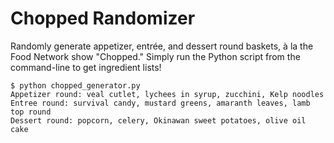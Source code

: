 Chopped Randomizer
==================

Randomly generate appetizer, entrée, and dessert round baskets, à la the Food Network show "Chopped." Simply run the Python script from the command-line to get ingredient lists!

```
$ python chopped_generator.py
Appetizer round: veal cutlet, lychees in syrup, zucchini, Kelp noodles
Entree round: survival candy, mustard greens, amaranth leaves, lamb top round
Dessert round: popcorn, celery, Okinawan sweet potatoes, olive oil cake
```
